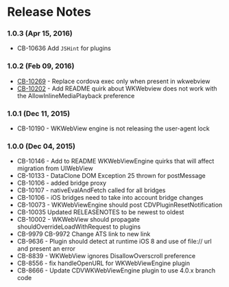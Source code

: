 <!--
#
# Licensed to the Apache Software Foundation (ASF) under one
# or more contributor license agreements.  See the NOTICE file
# distributed with this work for additional information
# regarding copyright ownership.  The ASF licenses this file
# to you under the Apache License, Version 2.0 (the
# "License"); you may not use this file except in compliance
# with the License.  You may obtain a copy of the License at
# 
# http://www.apache.org/licenses/LICENSE-2.0
# 
# Unless required by applicable law or agreed to in writing,
# software distributed under the License is distributed on an
# "AS IS" BASIS, WITHOUT WARRANTIES OR CONDITIONS OF ANY
#  KIND, either express or implied.  See the License for the
# specific language governing permissions and limitations
# under the License.
#
-->

# Release Notes

### 1.0.3 (Apr 15, 2016)
* CB-10636 Add `JSHint` for plugins

### 1.0.2 (Feb 09, 2016)
* [CB-10269](https://issues.apache.org/jira/browse/CB-10269) - Replace cordova exec only when present in wkwebview
* [CB-10202](https://issues.apache.org/jira/browse/CB-10202) - Add README quirk about WKWebview does not work with the AllowInlineMediaPlayback preference


### 1.0.1 (Dec 11, 2015)

* CB-10190 - WKWebView engine is not releasing the user-agent lock

### 1.0.0 (Dec 04, 2015)

* CB-10146 - Add to README WKWebViewEngine quirks that will affect migration from UIWebView
* CB-10133 - DataClone DOM Exception 25 thrown for postMessage
* CB-10106 - added bridge proxy
* CB-10107 - nativeEvalAndFetch called for all bridges
* CB-10106 - iOS bridges need to take into account bridge changes
* CB-10073 - WKWebViewEngine should post CDVPluginResetNotification
* CB-10035 Updated RELEASENOTES to be newest to oldest
* CB-10002 - WKWebView should propagate shouldOverrideLoadWithRequest to plugins
* CB-9979 CB-9972 Change ATS link to new link
* CB-9636 - Plugin should detect at runtime iOS 8 and use of file:// url and present an error
* CB-8839 - WKWebView ignores DisallowOverscroll preference
* CB-8556 - fix handleOpenURL for WKWebViewEngine plugin
* CB-8666 - Update CDVWKWebViewEngine plugin to use 4.0.x branch code



